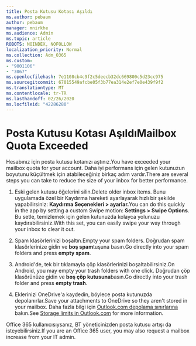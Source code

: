 ```yaml
---
title: Posta Kutusu Kotası Aşıldı
ms.author: pebaum
author: pebaum
manager: mnirkhe
ms.audience: Admin
ms.topic: article
ROBOTS: NOINDEX, NOFOLLOW
localization_priority: Normal
ms.collection: Adm_O365
ms.custom:
- "9001106"
- "3067"
ms.openlocfilehash: 7e1108cb4c9f2c5deecb32dc669800c5d23cc975
ms.sourcegitcommit: 67015549afcbe05f3b77ea314e2ef7e0e439f9f2
ms.translationtype: MT
ms.contentlocale: tr-TR
ms.lasthandoff: 02/26/2020
ms.locfileid: "42286280"
---
```

# <a name="mailbox-quota-exceeded"></a><span data-ttu-id="fc8f8-102">Posta Kutusu Kotası Aşıldı</span><span class="sxs-lookup"><span data-stu-id="fc8f8-102">Mailbox Quota Exceeded</span></span>

<span data-ttu-id="fc8f8-103">Hesabınız için posta kutusu kotanızı aştınız.</span><span class="sxs-lookup"><span data-stu-id="fc8f8-103">You have exceeded your mailbox quota for your account.</span></span> <span data-ttu-id="fc8f8-104">Daha iyi performans için gelen kutunuzun boyutunu küçültmek için atabileceğiniz birkaç adım vardır.</span><span class="sxs-lookup"><span data-stu-id="fc8f8-104">There are several steps you can take to reduce the size of your inbox for better performance.</span></span>

1. <span data-ttu-id="fc8f8-105">Eski gelen kutusu öğelerini silin.</span><span class="sxs-lookup"><span data-stu-id="fc8f8-105">Delete older inbox items.</span></span> <span data-ttu-id="fc8f8-106">Bunu uygulamada özel bir Kaydırma hareketi ayarlayarak hızlı bir şekilde yapabilirsiniz: **Kaydırma Seçenekleri > ayarlar.**</span><span class="sxs-lookup"><span data-stu-id="fc8f8-106">You can do this quickly in the app by setting a custom Swipe motion: **Settings > Swipe Options**.</span></span> <span data-ttu-id="fc8f8-107">Bu setle, temizlemek için gelen kutunuzda kolayca yolunuzu kaydırabilirsiniz.</span><span class="sxs-lookup"><span data-stu-id="fc8f8-107">With this set, you can easily swipe your way through your inbox to clear it out.</span></span>

2. <span data-ttu-id="fc8f8-108">Spam klasörlerinizi boşaltın.</span><span class="sxs-lookup"><span data-stu-id="fc8f8-108">Empty your spam folders.</span></span> <span data-ttu-id="fc8f8-109">Doğrudan spam klasörlerinize gidin ve **boş spam**tuşuna basın.</span><span class="sxs-lookup"><span data-stu-id="fc8f8-109">Go directly into your spam folders and press **empty spam**.</span></span>

3. <span data-ttu-id="fc8f8-110">Android'de, tek bir tıklamayla çöp klasörlerinizi boşaltabilirsiniz.</span><span class="sxs-lookup"><span data-stu-id="fc8f8-110">On Android, you may empty your trash folders with one click.</span></span> <span data-ttu-id="fc8f8-111">Doğrudan çöp klasörünüze gidin ve **boş çöp kutusuna**basın.</span><span class="sxs-lookup"><span data-stu-id="fc8f8-111">Go directly into your trash folder and press **empty trash**.</span></span> 

4. <span data-ttu-id="fc8f8-112">Eklerinizi OneDrive'a kaydedin, böylece posta kutunuzda depolanırlar.</span><span class="sxs-lookup"><span data-stu-id="fc8f8-112">Save your attachments to OneDrive so they aren't stored in your mailbox.</span></span> <span data-ttu-id="fc8f8-113">Daha fazla bilgi için [Outlook.com depolama sınırlarına](https://support.office.com/article/storage-limits-in-outlook-com-7ac99134-69e5-4619-ac0b-2d313bba5e9e) bakın.</span><span class="sxs-lookup"><span data-stu-id="fc8f8-113">See [Storage limits in Outlook.com](https://support.office.com/article/storage-limits-in-outlook-com-7ac99134-69e5-4619-ac0b-2d313bba5e9e) for more information.</span></span> 

<span data-ttu-id="fc8f8-114">Office 365 kullanıcısıysanız, BT yöneticinizden posta kutusu artışı da isteyebilirsiniz.</span><span class="sxs-lookup"><span data-stu-id="fc8f8-114">If you are an Office 365 user, you may also request a mailbox increase from your IT admin.</span></span>